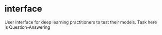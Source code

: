 # interface
User Interface for deep learning practitioners to test their models. Task here is Question-Answering
